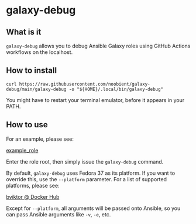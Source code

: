 # galaxy-debug

## What is it

`galaxy-debug` allows you to debug Ansible Galaxy roles using GitHub Actions workflows on the localhost.

## How to install

```
curl https://raw.githubusercontent.com/noobient/galaxy-debug/main/galaxy-debug -o "${HOME}/.local/bin/galaxy-debug"
```

You might have to restart your terminal emulator, before it appears in your PATH.

## How to use

For an example, please see:

[example_role](https://github.com/noobient/ansible-galaxy-example_role)

Enter the role root, then simply issue the `galaxy-debug` command.

By default, `galaxy-debug` uses Fedora 37 as its platform. If you want to override this, use the `--platform` parameter.
For a list of supported platforms, please see:

[bviktor @ Docker Hub](https://hub.docker.com/repositories/bviktor)

Except for `--platform`, all arguments will be passed onto Ansible, so you can pass Ansible arguments like `-v`, `-e`, etc.

